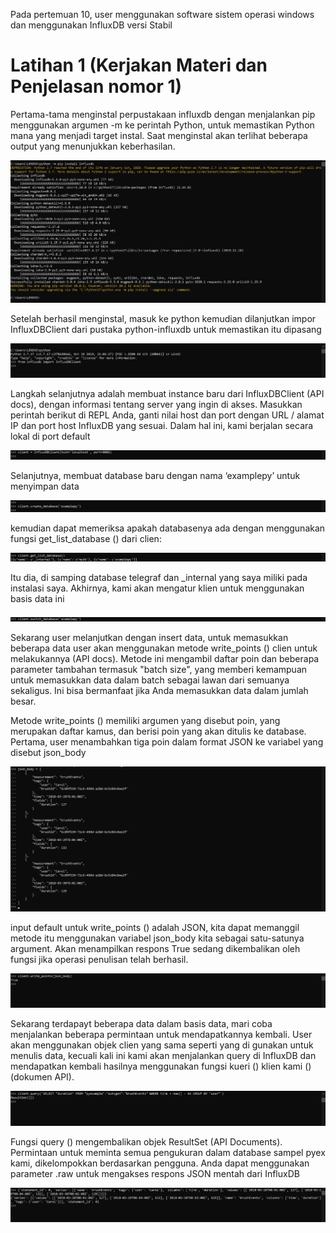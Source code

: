 Pada pertemuan 10, user menggunakan software sistem operasi windows dan menggunakan InfluxDB versi Stabil

# Latihan 1 (Kerjakan Materi dan Penjelasan nomor 1)

Pertama-tama menginstal perpustakaan influxdb dengan menjalankan pip menggunakan argumen -m ke perintah Python, untuk memastikan Python mana yang menjadi target instal. Saat menginstal akan terlihat beberapa output yang menunjukkan keberhasilan.

![Picture1](Picture1.jpg)

Setelah berhasil menginstal, masuk ke python kemudian dilanjutkan impor InfluxDBClient dari pustaka python-influxdb untuk memastikan itu dipasang

![Picture2](Picture2.jpg)

Langkah selanjutnya adalah membuat instance baru dari InfluxDBClient (API docs), dengan informasi tentang server yang ingin di akses. Masukkan perintah berikut di REPL Anda, ganti nilai host dan port dengan URL / alamat IP dan port host InfluxDB yang sesuai. Dalam hal ini, kami berjalan secara lokal di port default

![Picture3](Picture3.jpg)

Selanjutnya, membuat database baru dengan nama ‘examplepy’ untuk menyimpan data

![Picture4](Picture4.jpg)

kemudian dapat memeriksa apakah databasenya ada dengan menggunakan fungsi get_list_database () dari clien:

![Picture5](Picture5.jpg)

Itu dia, di samping database telegraf dan _internal yang saya miliki pada instalasi saya. Akhirnya, kami akan mengatur klien untuk menggunakan basis data ini

![Picture6](Picture6.jpg)

Sekarang user melanjutkan dengan insert data, untuk memasukkan beberapa data user akan menggunakan metode write_points () clien untuk melakukannya (API docs). Metode ini mengambil daftar poin dan beberapa parameter tambahan termasuk "batch size", yang memberi kemampuan untuk memasukkan data dalam batch sebagai lawan dari semuanya sekaligus. Ini bisa bermanfaat jika Anda memasukkan data dalam jumlah besar.

Metode write_points () memiliki argumen yang disebut poin, yang merupakan daftar kamus, dan berisi poin yang akan ditulis ke database. Pertama, user menambahkan tiga poin dalam format JSON ke variabel yang disebut json_body

![Picture7](Picture7.jpg)

input default untuk write_points () adalah JSON, kita dapat memanggil metode itu menggunakan variabel json_body kita sebagai satu-satunya argument. Akan menampilkan respons True sedang dikembalikan oleh fungsi jika operasi penulisan telah berhasil.

![Picture8](Picture8.jpg)

Sekarang terdapayt beberapa data dalam basis data, mari coba menjalankan beberapa permintaan untuk mendapatkannya kembali. User akan menggunakan objek clien yang sama seperti yang di gunakan untuk menulis data, kecuali kali ini kami akan menjalankan query di InfluxDB dan mendapatkan kembali hasilnya menggunakan fungsi kueri () klien kami () (dokumen API).

![Picture9](Picture9.jpg)

Fungsi query () mengembalikan objek ResultSet (API Documents). Permintaan untuk meminta semua pengukuran dalam database sampel pyex kami, dikelompokkan berdasarkan pengguna. Anda dapat menggunakan parameter .raw untuk mengakses respons JSON mentah dari InfluxDB

![Picture10](Picture10.jpg)
